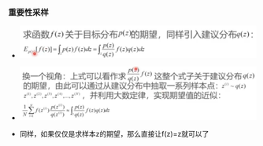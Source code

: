 ### 重要性采样

* ![image-20230410002349295](%E9%87%8D%E8%A6%81%E6%80%A7%E9%87%87%E6%A0%B7%E7%9A%84%E6%96%B9%E6%B3%95%E4%BB%8B%E7%BB%8D.assets/image-20230410002349295.png)
* ![image-20230410002414941](%E9%87%8D%E8%A6%81%E6%80%A7%E9%87%87%E6%A0%B7%E7%9A%84%E6%96%B9%E6%B3%95%E4%BB%8B%E7%BB%8D.assets/image-20230410002414941.png)

* 同样，如果仅仅是求样本z的期望，那么直接让f(z)=z就可以了

